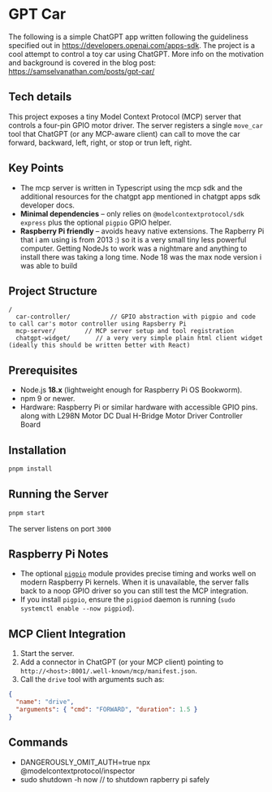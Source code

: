 
# GPT Car

The following is a simple ChatGPT app written following the guideliness specified out  in https://developers.openai.com/apps-sdk.
The project is a cool attempt to control a toy car using ChatGPT.
More info on the motivation and background is covered in the blog post: 
https://samselvanathan.com/posts/gpt-car/

## Tech details

This project exposes a tiny Model Context Protocol (MCP) server that controls a four-pin GPIO motor driver. The server registers a single `move_car` tool that ChatGPT (or any MCP-aware client) can call to move the car forward, backward, left, right, or stop or trun left, right.

## Key Points

- The mcp server is written in Typescript using the mcp sdk and the additional resources for the chatgpt app mentioned in chatgpt apps sdk developer docs.
- **Minimal dependencies** – only relies on `@modelcontextprotocol/sdk` `express` plus the optional `pigpio` GPIO helper.
- **Raspberry Pi friendly** – avoids heavy native extensions. The Rapberry Pi that i am using is from 2013 :) so it is a very small tiny less powerful computer. Getting NodeJs to work was a nightmare and anything to install there was taking a long time. Node 18 was the max node version i was able to build

## Project Structure

```
/
  car-controller/           // GPIO abstraction with pigpio and code to call car's motor controller using Rapsberry Pi
  mcp-server/        // MCP server setup and tool registration
  chatgpt-widget/       // a very very simple plain html client widget (ideally this should be written better with React)
```

## Prerequisites

- Node.js **18.x** (lightweight enough for Raspberry Pi OS Bookworm).
- npm 9 or newer.
- Hardware: Raspberry Pi or similar hardware with accessible GPIO pins. along with L298N Motor DC Dual H-Bridge Motor Driver Controller Board

## Installation

```bash
pnpm install 
```

## Running the Server

```bash
pnpm start
```

The server listens on port `3000` 



## Raspberry Pi Notes

- The optional [`pigpio`](https://www.npmjs.com/package/pigpio) module provides precise timing and works well on modern Raspberry Pi kernels. When it is unavailable, the server falls back to a noop GPIO driver so you can still test the MCP integration.
- If you install `pigpio`, ensure the `pigpiod` daemon is running (`sudo systemctl enable --now pigpiod`).

## MCP Client Integration

1. Start the server.
2. Add a connector in ChatGPT (or your MCP client) pointing to `http://<host>:8001/.well-known/mcp/manifest.json`.
3. Call the `drive` tool with arguments such as:

```json
{
  "name": "drive",
  "arguments": { "cmd": "FORWARD", "duration": 1.5 }
}
```

## Commands
- DANGEROUSLY_OMIT_AUTH=true npx @modelcontextprotocol/inspector
- sudo shutdown -h now  // to shutdown rapberry pi safely
